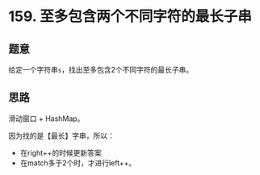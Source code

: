 # 159. 至多包含两个不同字符的最长子串

## 题意

给定一个字符串`s`，找出至多包含2个不同字符的最长子串。

## 思路

滑动窗口 + HashMap。

因为找的是【最长】字串，所以：

- 在right++的时候更新答案
- 在match多于2个时，才进行left++。

